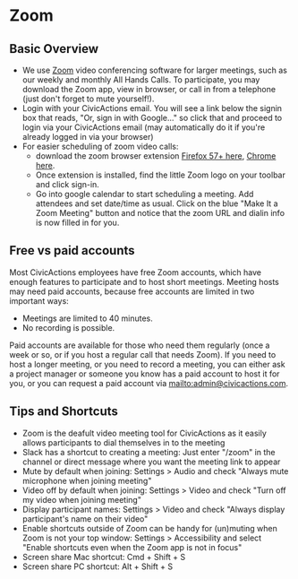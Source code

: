 # Zoom

## Basic Overview

*   We use [Zoom](https://zoom.us/) video conferencing software for larger meetings, such as our weekly and monthly All Hands Calls. To participate, you may download the Zoom app, view in browser, or call in from a telephone (just don't forget to mute yourself!).
*   Login with your CivicActions email. You will see a link below the signin box that reads, "Or, sign in with Google..." so click that and proceed to login via your CivicActions email (may automatically do it if you're already logged in via your browser)
*   For easier scheduling of zoom video calls:
    *   download the zoom browser extension [Firefox 57+ here](https://addons.mozilla.org/en-US/firefox/addon/zoom-new-scheduler/), [Chrome here](https://chrome.google.com/webstore/detail/zoom-scheduler/kgjfgplpablkjnlkjmjdecgdpfankdle).
    *   Once extension is installed, find the little Zoom logo on your toolbar and click sign-in.
    *   Go into google calendar to start scheduling a meeting. Add attendees and set date/time as usual. Click on the blue "Make It a Zoom Meeting" button and notice that the zoom URL and dialin info is now filled in for you.

## Free vs paid accounts

Most CivicActions employees have free Zoom accounts, which have enough features to participate and to host short meetings. Meeting hosts may need paid accounts, because free accounts are limited in two important ways:

*   Meetings are limited to 40 minutes.
*   No recording is possible.

Paid accounts are available for those who need them regularly (once a week or so, or if you host a regular call that needs Zoom). If you need to host a longer meeting, or you need to record a meeting, you can either ask a project manager or someone you know has a paid account to host it for you, or you can request a paid account via <mailto:admin@civicactions.com>.

## Tips and Shortcuts

*   Zoom is the deafult video meeting tool for CivicActions as it easily allows participants to dial themselves in to the meeting
*   Slack has a shortcut to creating a meeting: Just enter "/zoom" in the channel or direct message where you want the meeting link to appear
*   Mute by default when joining: Settings > Audio and check "Always mute microphone when joining meeting"
*   Video off by default when joining: Settings > Video and check "Turn off my video when joining meeting"
*   Display participant names: Settings > Video and check "Always display participant's name on their video"
*   Enable shortcuts outside of Zoom can be handy for (un)muting when Zoom is not your top window: Settings > Accessibility and select "Enable shortcuts even when the Zoom app is not in focus"
*   Screen share Mac shortcut: Cmd + Shift + S
*   Screen share PC shortcut: Alt + Shift + S
